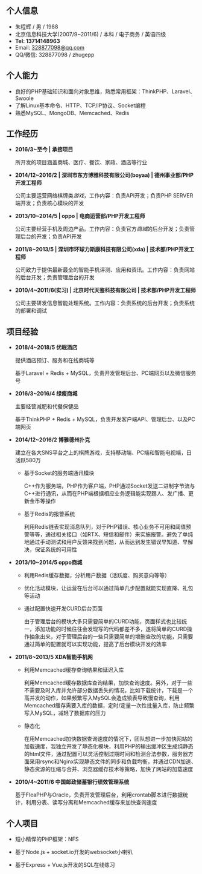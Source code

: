 ## 个人信息

- 朱程辉 / 男 / 1988
- 北京信息科技大学(2007/9~2011/6) / 本科 / 电子商务 / 英语四级
- **Tel: 13714148963**
- Email: 328877098@qq.com
- QQ/微信: 328877098 / zhugepp

## 个人能力

- 良好的PHP基础知识和面向对象思维，熟悉常用框架：ThinkPHP、Laravel、Swoole
- 了解Linux基本命令、HTTP、TCP/IP协议、Socket编程
- 熟悉MySQL、MongoDB、Memcached、Redis

## 工作经历

- **2016/3~至今 | 承接项目**

	所开发的项目涵盖商城、医疗、餐饮、家政、酒店等行业

- **2014/12~2016/2 | 深圳市东方博雅科技有限公司(boyaa) | 德州事业部/PHP开发工程师**

	公司主要运营网络棋牌类*游戏*，工作内容：负责API开发；负责PHP SERVER端开发；负责核心模块的开发

- **2013/10~2014/5 | oppo | 电商运营部/PHP开发工程师**

	公司主要经营手机及周边产品。工作内容：负责官方*商城*的后台开发；负责管理后台的开发；负责API开发

- **2011/8~2013/5 | 深圳市环球力斯康科技有限公司(xda) | 技术部/PHP开发工程师**

	公司致力于提供最新最全的智能手机评测、应用和资讯。工作内容：负责网站的后台开发；负责管理后台的开发

- **2010/4~2011/6(实习) | 北京时代天鉴科技有限公司  | 技术部/PHP开发工程师**

	公司主要研发信息智能处理系统。工作内容：负责系统的后台开发；负责系统的部署和调试

## 项目经验

- **2018/4~2018/5 优眠酒店**

	提供酒店预订、服务和在线商城等
	
	基于Laravel + Redis + MySQL，负责开发管理后台、PC端网页以及微信服务号

- **2016/3~2016/4 绿瘦商城**

	主要经营减肥和代餐保健品
	
	基于ThinkPHP + Redis + MySQL，负责开发客户端API、管理后台、以及PC端网页

- **2014/12~2016/2 博雅德州扑克**

	建立在各大SNS平台之上的棋牌游戏，支持移动端、PC端和智能电视端，日活跃580万

	- 基于Socket的服务端通讯模块

		C++作为服务端，PHP作为客户端，PHP通过Socket发送二进制字节流与C++进行通讯，从而在PHP端根据相应业务逻辑能实现踢人、发广播、更新金币等操作

	- 基于Redis的报警系统

		利用Redis链表实现消息队列，对于PHP错误、核心业务不可用和阈值预警等等，通过相关接口（如RTX、短信和邮件）来实施报警。避免了单纯地通过手动测试和用户反馈来找到问题，从而达到发生错误早知道、早解决，保证系统的可用性

- **2013/10~2014/5 oppo商城**

	- 利用Redis缓存数据，分析用户数据（活跃度、购买意向等等）
	
	- 优化活动模块，让运营在后台可以通过简单几步配置就能实现直降、礼包等活动

	- 通过配置快速开发CURD后台页面

		由于管理后台的模块大多只需要简单的CURD功能，页面样式也比较统一，添加功能的时候往往会发现写的代码都差不多，遂将简单的CURD操作抽象出来，对于管理后台的一些只需要简单的增删查改的功能，只需要通过简单的配置就可以实现功能，提高了后台模块开发的效率

- **2011/8~2013/5 XDA智能手机网**

	- 利用Memcached缓存查询结果和延迟入库

		利用Memcached缓存数据库查询结果，加快查询速度。另外，对于一些不需要及时入库并允许部分数据丢失的情况，比如下载统计，下载是一个高并发的动作，如果频繁写入MySQL会造成锁表导致慢查询，利用Memcached缓存需要入库的数据，定时/定量一次性批量入库，防止频繁写入MySQL，减轻了数据库的压力

	- 静态化

		在用Memcached加快数据查询速度的情况下，团队想进一步加快网站的加载速度，我独立开发了静态化模块，利用PHP的输出缓冲区生成纯静态的html文件，通过配置可以灵活控制过期时间和检测合法参数，服务器方面采用rsync和Nginx实现静态文件的同步和负载均衡，并通过CDN加速、静态资源的压缩与合并、浏览器缓存技术等策略，加快了网站的加载速度

- **2010/4~2011/6 中国邮政储蓄银行绩效管理系统**

	基于FleaPHP与Oracle，负责开发管理后台，利用crontab脚本进行数据统计，利用分表、读写分离和Memcached缓存来加快查询速度

## 个人项目

- 短小精悍的PHP框架：NFS

- 基于Node.js + socket.io开发的websocket小喇叭

- 基于Express + Vue.js开发的SQL在线练习
